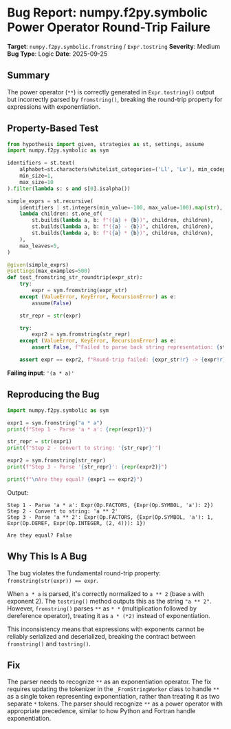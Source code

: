 # Bug Report: numpy.f2py.symbolic Power Operator Round-Trip Failure

**Target**: `numpy.f2py.symbolic.fromstring` / `Expr.tostring`
**Severity**: Medium
**Bug Type**: Logic
**Date**: 2025-09-25

## Summary

The power operator (`**`) is correctly generated in `Expr.tostring()` output but incorrectly parsed by `fromstring()`, breaking the round-trip property for expressions with exponentiation.

## Property-Based Test

```python
from hypothesis import given, strategies as st, settings, assume
import numpy.f2py.symbolic as sym

identifiers = st.text(
    alphabet=st.characters(whitelist_categories=('Ll', 'Lu'), min_codepoint=97, max_codepoint=122),
    min_size=1,
    max_size=10
).filter(lambda s: s and s[0].isalpha())

simple_exprs = st.recursive(
    identifiers | st.integers(min_value=-100, max_value=100).map(str),
    lambda children: st.one_of(
        st.builds(lambda a, b: f"({a} + {b})", children, children),
        st.builds(lambda a, b: f"({a} - {b})", children, children),
        st.builds(lambda a, b: f"({a} * {b})", children, children),
    ),
    max_leaves=5,
)

@given(simple_exprs)
@settings(max_examples=500)
def test_fromstring_str_roundtrip(expr_str):
    try:
        expr = sym.fromstring(expr_str)
    except (ValueError, KeyError, RecursionError) as e:
        assume(False)

    str_repr = str(expr)

    try:
        expr2 = sym.fromstring(str_repr)
    except (ValueError, KeyError, RecursionError) as e:
        assert False, f"Failed to parse back string representation: {str_repr!r}, error: {e}"

    assert expr == expr2, f"Round-trip failed: {expr_str!r} -> {expr!r} -> {str_repr!r} -> {expr2!r}"
```

**Failing input**: `'(a * a)'`

## Reproducing the Bug

```python
import numpy.f2py.symbolic as sym

expr1 = sym.fromstring("a * a")
print(f"Step 1 - Parse 'a * a': {repr(expr1)}")

str_repr = str(expr1)
print(f"Step 2 - Convert to string: '{str_repr}'")

expr2 = sym.fromstring(str_repr)
print(f"Step 3 - Parse '{str_repr}': {repr(expr2)}")

print(f"\nAre they equal? {expr1 == expr2}")
```

Output:
```
Step 1 - Parse 'a * a': Expr(Op.FACTORS, {Expr(Op.SYMBOL, 'a'): 2})
Step 2 - Convert to string: 'a ** 2'
Step 3 - Parse 'a ** 2': Expr(Op.FACTORS, {Expr(Op.SYMBOL, 'a'): 1, Expr(Op.DEREF, Expr(Op.INTEGER, (2, 4))): 1})

Are they equal? False
```

## Why This Is A Bug

The bug violates the fundamental round-trip property: `fromstring(str(expr)) == expr`.

When `a * a` is parsed, it's correctly normalized to `a ** 2` (base `a` with exponent 2). The `tostring()` method outputs this as the string `"a ** 2"`. However, `fromstring()` parses `**` as `* *` (multiplication followed by dereference operator), treating it as `a * (*2)` instead of exponentiation.

This inconsistency means that expressions with exponents cannot be reliably serialized and deserialized, breaking the contract between `fromstring()` and `tostring()`.

## Fix

The parser needs to recognize `**` as an exponentiation operator. The fix requires updating the tokenizer in the `_FromStringWorker` class to handle `**` as a single token representing exponentiation, rather than treating it as two separate `*` tokens. The parser should recognize `**` as a power operator with appropriate precedence, similar to how Python and Fortran handle exponentiation.